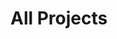 
# All Projects

<div class="card-grid">
  <card-component class="card" title="Beginner Projects" color="#ff6300" image="../r1.png" link="beginner"/>
  <card-component class="card" title="Intermediate Projects" color="blue" image="../r2.png" link="intermediate"/>
  <card-component class="card" title="Advanced Projects" color="green" image="../r3.png" link="advanced"/>
</div>


<script>
  import CardComponent from '../components/CardComponent.vue';
  export default {
  components: {
      cardComponent: CardComponent
    }
  }
</script>

<style>
  .card-grid {
    display:flex;
    justify-content:center;
  }
  .card {
    width: 300px;
    height: 300px;
    margin:10px;
    padding: 10px;
  }
</style>